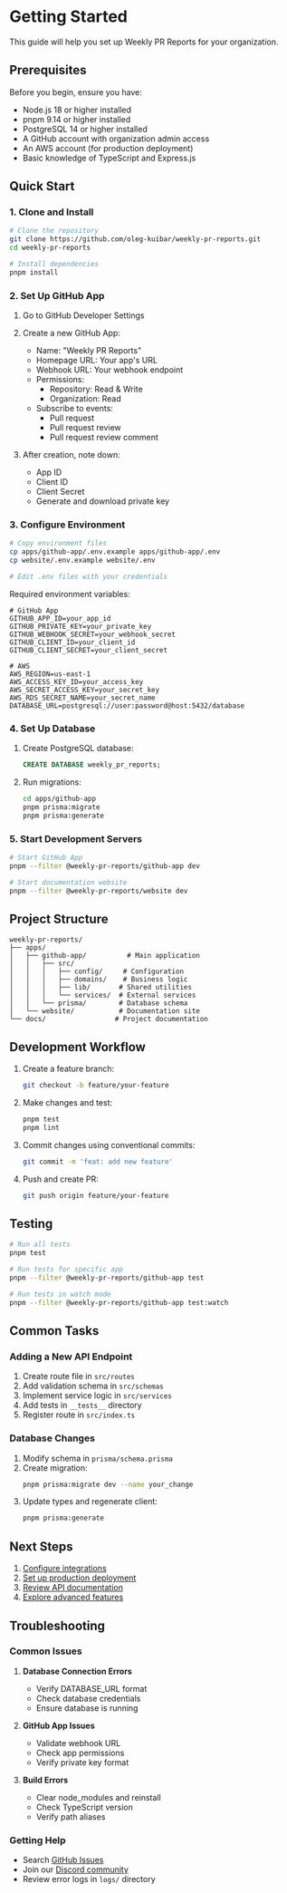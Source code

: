 # Getting Started

This guide will help you set up Weekly PR Reports for your organization.

## Prerequisites

Before you begin, ensure you have:

- Node.js 18 or higher installed
- pnpm 9.14 or higher installed
- PostgreSQL 14 or higher installed
- A GitHub account with organization admin access
- An AWS account (for production deployment)
- Basic knowledge of TypeScript and Express.js

## Quick Start

### 1. Clone and Install

```bash
# Clone the repository
git clone https://github.com/oleg-kuibar/weekly-pr-reports.git
cd weekly-pr-reports

# Install dependencies
pnpm install
```

### 2. Set Up GitHub App

1. Go to GitHub Developer Settings
2. Create a new GitHub App:
   - Name: "Weekly PR Reports"
   - Homepage URL: Your app's URL
   - Webhook URL: Your webhook endpoint
   - Permissions:
     - Repository: Read & Write
     - Organization: Read
   - Subscribe to events:
     - Pull request
     - Pull request review
     - Pull request review comment

3. After creation, note down:
   - App ID
   - Client ID
   - Client Secret
   - Generate and download private key

### 3. Configure Environment

```bash
# Copy environment files
cp apps/github-app/.env.example apps/github-app/.env
cp website/.env.example website/.env

# Edit .env files with your credentials
```

Required environment variables:
```env
# GitHub App
GITHUB_APP_ID=your_app_id
GITHUB_PRIVATE_KEY=your_private_key
GITHUB_WEBHOOK_SECRET=your_webhook_secret
GITHUB_CLIENT_ID=your_client_id
GITHUB_CLIENT_SECRET=your_client_secret

# AWS
AWS_REGION=us-east-1
AWS_ACCESS_KEY_ID=your_access_key
AWS_SECRET_ACCESS_KEY=your_secret_key
AWS_RDS_SECRET_NAME=your_secret_name
DATABASE_URL=postgresql://user:password@host:5432/database
```

### 4. Set Up Database

1. Create PostgreSQL database:
   ```sql
   CREATE DATABASE weekly_pr_reports;
   ```

2. Run migrations:
   ```bash
   cd apps/github-app
   pnpm prisma:migrate
   pnpm prisma:generate
   ```

### 5. Start Development Servers

```bash
# Start GitHub App
pnpm --filter @weekly-pr-reports/github-app dev

# Start documentation website
pnpm --filter @weekly-pr-reports/website dev
```

## Project Structure

```
weekly-pr-reports/
├── apps/
│   ├── github-app/          # Main application
│   │   ├── src/
│   │   │   ├── config/     # Configuration
│   │   │   ├── domains/    # Business logic
│   │   │   ├── lib/       # Shared utilities
│   │   │   └── services/  # External services
│   │   └── prisma/        # Database schema
│   └── website/           # Documentation site
└── docs/                 # Project documentation
```

## Development Workflow

1. Create a feature branch:
   ```bash
   git checkout -b feature/your-feature
   ```

2. Make changes and test:
   ```bash
   pnpm test
   pnpm lint
   ```

3. Commit changes using conventional commits:
   ```bash
   git commit -m 'feat: add new feature'
   ```

4. Push and create PR:
   ```bash
   git push origin feature/your-feature
   ```

## Testing

```bash
# Run all tests
pnpm test

# Run tests for specific app
pnpm --filter @weekly-pr-reports/github-app test

# Run tests in watch mode
pnpm --filter @weekly-pr-reports/github-app test:watch
```

## Common Tasks

### Adding a New API Endpoint

1. Create route file in `src/routes`
2. Add validation schema in `src/schemas`
3. Implement service logic in `src/services`
4. Add tests in `__tests__` directory
5. Register route in `src/index.ts`

### Database Changes

1. Modify schema in `prisma/schema.prisma`
2. Create migration:
   ```bash
   pnpm prisma:migrate dev --name your_change
   ```
3. Update types and regenerate client:
   ```bash
   pnpm prisma:generate
   ```

## Next Steps

1. [Configure integrations](./configuration.md#integrations)
2. [Set up production deployment](./configuration.md#production-configuration)
3. [Review API documentation](./api-reference.md)
4. [Explore advanced features](./advanced-features.md)

## Troubleshooting

### Common Issues

1. **Database Connection Errors**
   - Verify DATABASE_URL format
   - Check database credentials
   - Ensure database is running

2. **GitHub App Issues**
   - Validate webhook URL
   - Check app permissions
   - Verify private key format

3. **Build Errors**
   - Clear node_modules and reinstall
   - Check TypeScript version
   - Verify path aliases

### Getting Help

- Search [GitHub Issues](https://github.com/oleg-kuibar/weekly-pr-reports/issues)
- Join our [Discord community](https://discord.gg/weekly-pr-reports)
- Review error logs in `logs/` directory 